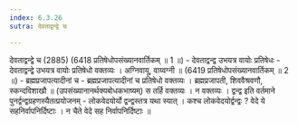 ```yaml
---
index: 6.3.26
sutra: देवताद्वन्द्वे च

---
```

देवताद्वन्द्वे च (2885) (6418 प्रतिषेधोपसंख्यानवार्तिकम् ॥ 1 ॥) - देवताद्वन्द्व उभयत्र वायोः प्रतिषेधः - देवताद्वन्द्वे उभयत्र वायोः प्रतिषेधो वक्तव्यः । अग्निवायू, वाय्वग्नी ॥ (6419 प्रतिषेधोपसंख्यानवार्तिकम् ॥ 2 ॥) - ब्रह्मप्रजापत्यादीनां च - ब्रह्मप्रजापत्यादीनां च प्रतिषेधो वक्तव्यः । ब्रह्मप्रजापती, शिववैश्रवणौ, स्कन्दविशाखौ ॥ (उपसंख्यानानर्थक्यबोधकभाष्यम्) स तर्हि वक्तव्यः । न वक्तव्यः । द्वन्द्व इति वर्तमाने पुनर्द्वन्द्वग्रहणस्यैतत्प्रयोजनम्  -  लोकवेदयोर्यो द्वन्द्वस्तत्र यथा स्यात् । कश्च लोकवेदयोर्द्वन्द्वः ? वेदे ये सहनिर्वापनिर्दिष्टाः । न चैते वेदे सह निर्वापनिर्दिष्टाः ॥